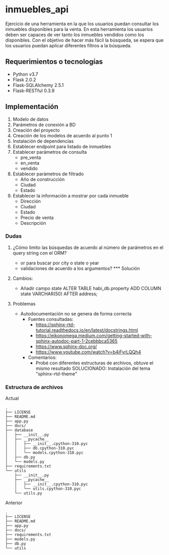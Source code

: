 # inmuebles_api
Ejercicio de una herramienta en la que los usuarios puedan consultar los inmuebles disponibles para la venta. En esta herramienta los usuarios deben ser capaces de ver tanto los inmuebles vendidos como los disponibles. Con el objetivo de hacer más fácil la búsqueda, se espera que los usuarios puedan aplicar diferentes filtros a la búsqueda.

## Requerimientos o tecnologías
- Python v3.7
- Flask 2.0.2
- Flask-SQLAlchemy 2.5.1
- Flask-RESTful 0.3.9

## Implementación

1. Modelo de datos
2. Parámetros de conexión a BD
3. Creación del proyecto
4. Creación de los modelos de acuerdo al punto 1
5. Instalación de dependencias
6. Establecer endpoint para listado de inmuebles
7. Establecer parámetros de consulta
    - pre_venta
    - en_venta
    - vendido
8. Establecer parámetros de filtrado
    - Año de construcción
    - Ciudad
    - Estado
9. Establecer la información a mostrar por cada inmueble
    - Dirección
    - Ciudad
    - Estado
    - Precio de venta
    - Descripción

### Dudas
1. ¿Cómo limito las búsquedas de acuerdo al número de parámetros en el query string con el ORM?
    - or para buscar por city o state o year
    - validaciones de acuerdo a los argumentos? *** Solución

2. Cambios:
    - Añadir campo state
        ALTER TABLE habi_db.property
        ADD COLUMN state VARCHAR(50) AFTER address;

3. Problemas
    - Autodocumentación no se genera de forma correcta
        - Fuentes consultadas:
            - https://sphinx-rtd-tutorial.readthedocs.io/en/latest/docstrings.html
            - https://eikonomega.medium.com/getting-started-with-sphinx-autodoc-part-1-2cebbbca5365
            - https://www.sphinx-doc.org/
            - https://www.youtube.com/watch?v=b4iFyrLQQh4
        - Comentarios:
            - Probé con diferentes estructuras de archivos, obtuve el mismo resultado
    SOLUCIONADO: Instalación del tema "sphinx-rtd-theme"

### Estructura de archivos

Actual
```
.
├── LICENSE
├── README.md
├── app.py
├── docs/
├── database
│   ├── __init__.py
│   ├── __pycache__
│   │   ├── __init__.cpython-310.pyc
│   │   ├── db.cpython-310.pyc
│   │   └── models.cpython-310.pyc
│   ├── db.py
│   └── models.py
├── requirements.txt
└── utils
    ├── __init__.py
    ├── __pycache__
    │   ├── __init__.cpython-310.pyc
    │   └── utils.cpython-310.pyc
    └── utils.py
```  

Anterior
```
.
├── LICENSE
├── README.md
├── app.py
├── docs/
├── requirements.txt
├── models.py
├── db.py
└── utils
``` 
 

